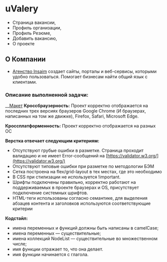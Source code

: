 # uValery
- Страница вакансии,
- Профиль организации,
- Профиль Резюме,
- Добавить вакансию,
- О проекте
## О Компании
- [Агенство Insaim](https://insaim.ru/) создает сайты, порталы и веб-сервисы, которыми удобно пользоваться. Помогает бизнесам найти общий язык с клиентами.
### Описание выполненной задачи:
__[Макет](https://www.figma.com/file/nZgu7vsaGd4rdTuvl9YbGO/%F0%9F%A6%9C-uvalery.ru?node-id=164%3A1355)
__Кроссбраузерность:__ Проект корректно отображается на последних трех версиях браузеров Google Chrome (И браузерах, написанных на том же движке), Firefox,  Safari, Microsoft Edge.

__Кроссплатформенность:__ Проект корректно отображается на разных OC

__Верстка отвечает следующим критериям:__
- Отсутствуют грубые ошибки в разметке. Страница проходит валидацию и не имеет Error-сообщений на [https://validator.w3.org/](https://validator.w3.org/)
- Отсутствуют типовые ошибки при разметке по методологии БЭМ
- Сетка построена на flex/grid-layout в тех местах, где это необходимо
- В CSS при стилизации не используется !important.
- Шрифты подключены правильно, корректно работают на поддерживаемых в проекте браузерах и OS, присутствует подключение системных шрифтов.
- HTML-теги использованы согласно семантике, для выделения абзацев контента и заголовков используются соответствующие критерии

__Кодстайл:__
- имена переменных и функций должны быть написаны в camelCase;
- имена переменных — существительные;
- имена коллекций NodeList — существительные во множественном числе;
- имя функции отражает то, что она делает.
- имя функции начинается с глагола.

